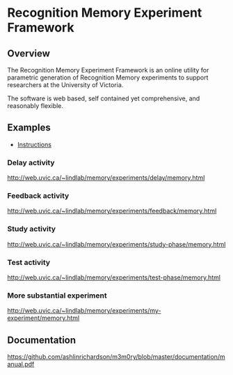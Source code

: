 # Recognition Memory Experiment Framework

## Overview
The Recognition Memory Experiment Framework is an online utility for parametric generation of Recognition Memory experiments to support researchers at the University of Victoria.

The software is web based, self contained yet comprehensive, and reasonably flexible.

## Examples
* [Instructions](http://web.uvic.ca/~lindlab/memory/experiments/instructions/memory.html)

### Delay activity
http://web.uvic.ca/~lindlab/memory/experiments/delay/memory.html

### Feedback activity
http://web.uvic.ca/~lindlab/memory/experiments/feedback/memory.html

### Study activity
http://web.uvic.ca/~lindlab/memory/experiments/study-phase/memory.html

### Test activity
http://web.uvic.ca/~lindlab/memory/experiments/test-phase/memory.html

### More substantial experiment
http://web.uvic.ca/~lindlab/memory/experiments/my-experiment/memory.html

## Documentation
https://github.com/ashlinrichardson/m3m0ry/blob/master/documentation/manual.pdf
